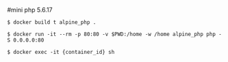 #mini php 5.6.17

```shell
$ docker build t alpine_php .

$ docker run -it --rm -p 80:80 -v $PWD:/home -w /home alpine_php php -S 0.0.0.0:80

$ docker exec -it {container_id} sh
```
